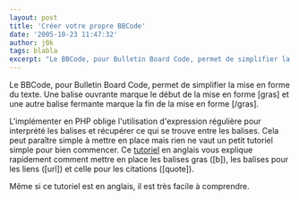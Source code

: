 ```yaml
---
layout: post
title: 'Créer votre propre BBCode'
date: '2005-10-23 11:47:32'
author: j0k
tags: blabla
excerpt: "Le BBCode, pour Bulletin Board Code, permet de simplifier la mise en forme du texte. Une balise ouvrante marque le début de la mise en forme [gras] et une autre balise fermante marque la fin de la mise en forme [/gras].     \nL'implémenter en PHP oblige l'utilisation d'expression régulière pour interprété les balises et récupérer ce qui se trouve entre les      …"
---
```


Le BBCode, pour Bulletin Board Code, permet de simplifier la mise en forme du texte. Une balise ouvrante marque le début de la mise en forme [gras] et une autre balise fermante marque la fin de la mise en forme [/gras].

L'implémenter en PHP oblige l'utilisation d'expression régulière pour interprété les balises et récupérer ce qui se trouve entre les balises.   Cela peut paraître simple à mettre en place mais rien ne vaut un petit tutoriel simple pour bien commencer. Ce [tutoriel](http://www.phpit.net/article/create-bbcode-php/) en anglais vous explique rapidement comment mettre en place les balises gras ([b]), les balises pour les liens ([url]) et celle pour les citations ([quote]).

Même si ce tutoriel est en anglais, il est très facile à comprendre.
